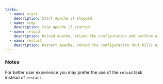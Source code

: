```yaml
---
tasks:
  - name: start
    description: Start Apache if stopped
  - name: stop
    description: Stop Apache if started
  - name: reload
    description: Reload Apache, reload the configuration and perform a graceful restart
  - name: restart
    description: Restart Apache, reload the configuration (but kills existing connection)
---
```


### Notes

For better user experience you may prefer the use of the `reload` task instead of `restart`.


